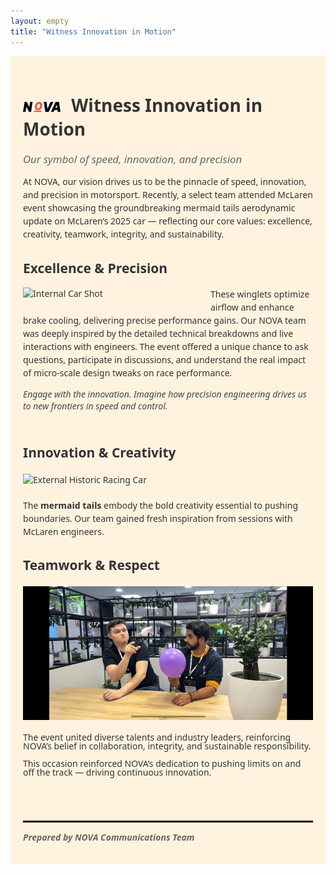 ```yaml
---
layout: empty
title: "Witness Innovation in Motion"
---
```


<div style="max-width: 700px; margin: 0 auto; padding: 20px; background-color: #FFF3E0; font-family: 'Segoe UI', Tahoma, Geneva, Verdana, sans-serif; color: #333;">


# <img src="images/nova-logo.png" alt="NOVA Logo" width="60" style="vertical-align: middle; margin-right:10px;" /> Witness Innovation in Motion  
<span style="font-size: 1.2em; font-style: italic; color: #666;">Our symbol of speed, innovation, and precision</span>

<p style="margin-top: 1em; margin-bottom: 1.5em; line-height: 1.5;">
At NOVA, our vision drives us to be the pinnacle of speed, innovation, and precision in motorsport. Recently, a select team attended McLaren event showcasing the groundbreaking mermaid tails aerodynamic update on McLaren’s 2025 car — reflecting our core values: excellence, creativity, teamwork, integrity, and sustainability.
</p>

## Excellence & Precision

<img src="images/internal-car.png" alt="Internal Car Shot" width="280" style="float: left; margin-right: 20px; margin-bottom: 15px;" />

<p style="line-height: 1.5;">
These winglets optimize airflow and enhance brake cooling, delivering precise performance gains. Our NOVA team was deeply inspired by the detailed technical breakdowns and live interactions with engineers. The event offered a unique chance to ask questions, participate in discussions, and understand the real impact of micro-scale design tweaks on race performance.
</p>

<p style="font-style: italic; color: #444; margin-top: 0; margin-bottom: 1.5em;">
Engage with the innovation. Imagine how precision engineering drives us to new frontiers in speed and control.
</p>

<div style="clear: both;"></div>

## Innovation & Creativity

<img src="images/external-car.png" alt="External Historic Racing Car" width="600" style="display: block; margin: 20px auto 1.5em auto;" />

<p style="line-height: 1.5;">
The <strong>mermaid tails</strong> embody the bold creativity essential to pushing boundaries. Our team gained fresh inspiration from sessions with McLaren engineers.
</p>

## Teamwork & Respect

<img src="images/team_nova.jpeg" alt="External Historic Racing Car" width="600" style="display: block; margin: 20px auto 1.5em auto;" />

<p style="line-height: 1;">
The event united diverse talents and industry leaders, reinforcing NOVA’s belief in collaboration, integrity, and sustainable responsibility.
</p>

<p style="line-height: 1;">
This occasion reinforced NOVA’s dedication to pushing limits on and off the track — driving continuous innovation.
</p>

<hr style="border: 0.5px solid black; margin-top: 5em; margin-bottom: 1em;" />

<p style="font-style: italic; font-weight: bold; color: #666; margin-top: 0;">
Prepared by NOVA Communications Team
</p>

</div>
